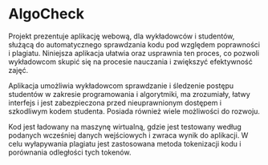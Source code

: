 # AlgoCheck

Projekt prezentuje aplikację webową, dla wykładowców i studentów, służącą do automatycznego sprawdzania kodu pod względem poprawności i plagiatu.
Niniejsza aplikacja ułatwia oraz usprawnia ten proces, co pozwoli wykładowcom skupić się na procesie nauczania i zwiększyć efektywność zajęć.

Aplikacja umożliwia wykładowcom sprawdzanie i śledzenie postępu studentów w zakresie programowania i algorytmiki, ma zrozumiały, łatwy interfejs i jest zabezpieczona przed nieuprawnionym dostępem i szkodliwym kodem studenta. Posiada również wiele możliwości do rozwoju.

Kod jest ładowany na maszynę wirtualną, gdzie jest testowany według podanych wcześniej danych wejściowych i zwraca wynik do aplikacji.
W celu wyłapywania plagiatu jest zastosowana metoda tokenizacji kodu i porównania odległości tych tokenów.
